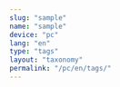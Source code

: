 ```yaml
---
slug: "sample"
name: "sample"
device: "pc"
lang: "en"
type: "tags"
layout: "taxonomy"
permalink: "/pc/en/tags/"
---
```

